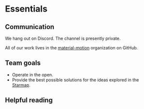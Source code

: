 # Essentials

## Communication

We hang out on Discord. The channel is presently private.

All of our work lives in the [material-motion](https://github.com/material-motion) organization on GitHub.

## Team goals

- Operate in the open.
- Provide the best possible solutions for the ideas explored in the [Starmap](https://featherless.gitbooks.io/material-motion-starmap/content/).

## Helpful reading



